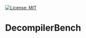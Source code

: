 [![License: MIT](https://img.shields.io/badge/License-MIT-yellow.svg)](https://opensource.org/licenses/MIT)

# DecompilerBench
